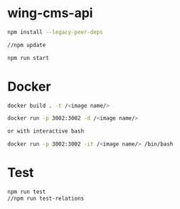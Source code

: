 # wing-cms-api

```bash
npm install --legacy-peer-deps

//npm update

npm run start
```


# Docker

```bash
docker build . -t /<image name/>

docker run -p 3002:3002 -d /<image name/>

or with interactive bash

docker run -p 3002:3002 -it /<image name/> /bin/bash
```


# Test

```bash
npm run test
//npm run test-relations
```